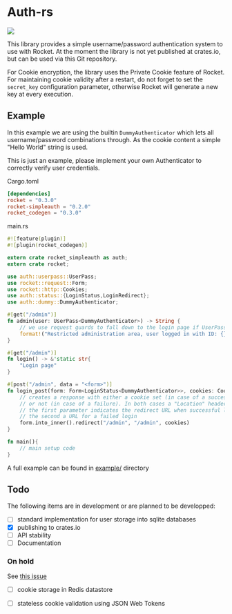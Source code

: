 Auth-rs
=============

[![](https://img.shields.io/badge/crates.io-v0.2.0-red.svg)](https://crates.io/crates/rocket-simpleauth)

This library provides a simple username/password authentication system to use with Rocket.
At the moment the library is not yet published at crates.io, but can be used via this Git repository.

For Cookie encryption, the library uses the Private Cookie feature of Rocket. For maintaining cookie validity after a restart,
do not forget to set the `secret_key` configuration parameter, otherwise Rocket will generate a new key at every execution.

## Example

In this example we are using the builtin `DummyAuthenticator` which lets all username/password combinations through.
As the cookie content a simple "Hello World" string is used.

This is just an example, please implement your own Authenticator to correctly verify user credentials.

Cargo.toml
```toml
[dependencies]
rocket = "0.3.0"
rocket-simpleauth = "0.2.0"
rocket_codegen = "0.3.0"
```

main.rs
```rust
#![feature(plugin)]
#![plugin(rocket_codegen)]

extern crate rocket_simpleauth as auth;
extern crate rocket;

use auth::userpass::UserPass;
use rocket::request::Form;
use rocket::http::Cookies;
use auth::status::{LoginStatus,LoginRedirect};
use auth::dummy::DummyAuthenticator;

#[get("/admin")]
fn admin(user: UserPass<DummyAuthenticator>) -> String {
	// we use request guards to fall down to the login page if UserPass couldn't find a valid cookie
	format!("Restricted administration area, user logged in with ID: {}", user.user_id)
}

#[get("/admin")]
fn login() -> &'static str{
	"Login page"
}

#[post("/admin", data = "<form>")]
fn login_post(form: Form<LoginStatus<DummyAuthenticator>>, cookies: Cookies) -> LoginRedirect{
	// creates a response with either a cookie set (in case of a succesfull login)
	// or not (in case of a failure). In both cases a "Location" header is send.
	// the first parameter indicates the redirect URL when successful login,
	// the second a URL for a failed login
	form.into_inner().redirect("/admin", "/admin", cookies)
}

fn main(){
    // main setup code
}
```

A full example can be found in [example/](example/) directory

## Todo

The following items are in development or are planned to be developped:

* [ ] standard implementation for user storage into sqlite databases
* [x] publishing to crates.io
* [ ] API stability
* [ ] Documentation

### On hold

See [this issue](https://github.com/bramvdbogaerde/auth-rs/issues/4)

* [ ] cookie storage in Redis datastore
* [ ] stateless cookie validation using JSON Web Tokens


